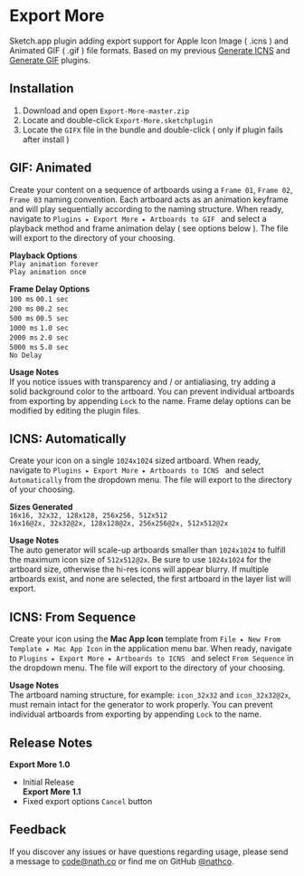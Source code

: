 # Export More
Sketch.app plugin adding export support for Apple Icon Image ( .icns ) and Animated GIF ( .gif ) file formats. Based on my previous [Generate ICNS](http://github.com/nathco/Generate-ICNS) and [Generate GIF](http://github.com/nathco/Generate-GIF) plugins.       

## Installation
1. Download and open `Export-More-master.zip`  
2. Locate and double-click `Export-More.sketchplugin`
3. Locate the `GIFX` file in the bundle and double-click ( only if plugin fails after install )      

## GIF: Animated
Create your content on a sequence of artboards using a `Frame 01`, `Frame 02`, `Frame 03` naming convention. Each artboard acts as an animation keyframe and will play sequentially according to the naming structure. When ready, navigate to `Plugins ▸ Export More ▸ Artboards to GIF ` and select a playback method and frame animation delay ( see options below ). The file will export to the directory of your choosing. 

**Playback Options**  
`Play animation forever`    
`Play animation once`  

**Frame Delay Options**  
`100 ms` `00.1 sec`  
`200 ms` `00.2 sec`  
`500 ms` `00.5 sec`  
`1000 ms` `1.0 sec`  
`2000 ms` `2.0 sec`   
`5000 ms` `5.0 sec`    
`No Delay`

**Usage Notes**  
If you notice issues with transparency and / or antialiasing, try adding a solid background color to the artboard. You can prevent individual artboards from exporting by appending `Lock` to the name. Frame delay options can be modified by editing the plugin files.  

## ICNS: Automatically  
Create your icon on a single `1024x1024` sized artboard. When ready, navigate to `Plugins ▸ Export More ▸ Artboards to ICNS ` and select `Automatically` from the dropdown menu. The file will export to the directory of your choosing.  

**Sizes Generated**  
`16x16, 32x32, 128x128, 256x256, 512x512`  
`16x16@2x, 32x32@2x, 128x128@2x, 256x256@2x, 512x512@2x`  

**Usage Notes**  
The auto generator will scale-up artboards smaller than `1024x1024` to fulfill the maximum icon size of `512x512@2x`. Be sure to use `1024x1024` for the artboard size, otherwise the hi-res icons will appear blurry. If multiple artboards exist, and none are selected, the first artboard in the layer list will export.

## ICNS: From Sequence  
Create your icon using the **Mac App Icon** template from `File ▸ New From Template ▸ Mac App Icon` in the application menu bar. When ready, navigate to `Plugins ▸ Export More ▸ Artboards to ICNS ` and select `From Sequence` in the dropdown menu. The file will export to the directory of your choosing. 

**Usage Notes**  
The artboard naming structure, for example: `icon_32x32` and `icon_32x32@2x`, must remain intact for the generator to work properly. You can prevent individual artboards from exporting by appending `Lock` to the name.

## Release Notes  
**Export More 1.0**   
- Initial Release  
**Export More 1.1**      
- Fixed export options `Cancel` button    

## Feedback
If you discover any issues or have questions regarding usage, please send a message to [code@nath.co](mailto:code@nath.co) or find me on GitHub [@nathco](https://github.com/nathco).
